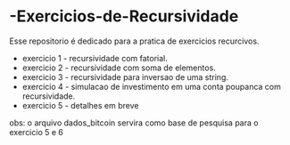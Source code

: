 # -Exercicios-de-Recursividade

Esse repositorio é dedicado para a pratica de exercicios recurcivos.

- exercicio 1 - recursividade com fatorial.
- exercicio 2 - recursividade com soma de elementos.
- exercicio 3 - recursividade para inversao de uma string.
- exercicio 4 - simulacao de investimento em uma conta poupanca com recursividade.
- exercicio 5 - detalhes em breve

obs: o arquivo dados_bitcoin servira como base de pesquisa para o exercicio 5 e 6
